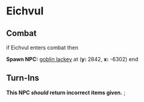 # Eichvul
## Combat

if Eichvul enters combat  then


**Spawn NPC:**  [goblin lackey](/npc/30004) at (**y:** 2842, **x:** -6302)
end

## Turn-Ins




**This NPC *should* return incorrect items given.**
;